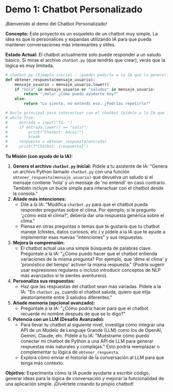 # Demo 1: Chatbot Personalizado

¡Bienvenido al demo del Chatbot Personalizado!

**Concepto:**
Este proyecto es un esqueleto de un chatbot muy simple. La idea es que lo personalices y expandas utilizando IA para que pueda mantener conversaciones más interesantes y útiles.

**Estado Actual:**
El chatbot actualmente solo puede responder a un saludo básico. Si miras el archivo `chatbot.py` (que tendrás que crear), verás que la lógica es muy limitada.

```python
# chatbot.py (Ejemplo inicial - ¡puedes pedirle a la IA que lo genere!)
def obtener_respuesta(mensaje_usuario):
    mensaje_usuario = mensaje_usuario.lower()
    if "hola" in mensaje_usuario or "saludos" in mensaje_usuario:
        return "¡Hola! ¿Cómo puedo ayudarte hoy?"
    else:
        return "Lo siento, no entendí eso. ¿Podrías repetirlo?"

# Bucle principal para interactuar con el chatbot (pídele a la IA que lo mejore)
# while True:
#     entrada = input("Tú: ")
#     if entrada.lower() == "salir":
#         print("Chatbot: Adiós!")
#         break
#     respuesta = obtener_respuesta(entrada)
#     print(f"Chatbot: {respuesta}")
```

**Tu Misión (con ayuda de la IA):**

1.  **Genera el archivo `chatbot.py` inicial:** Pídele a tu asistente de IA: "Genera un archivo Python llamado `chatbot.py` con una función `obtener_respuesta(mensaje_usuario)` que devuelva un saludo si el mensaje contiene 'hola' y un mensaje de 'no entendí' en caso contrario. También incluye un bucle simple para interactuar con el chatbot desde la consola."
2.  **Añade más intenciones:**
    *   Dile a la IA: "Modifica `chatbot.py` para que el chatbot pueda responder preguntas sobre el clima. Por ejemplo, si le pregunto '¿cómo está el clima?', debería dar una respuesta genérica sobre el clima."
    *   Piensa en otras preguntas o temas que te gustaría que tu chatbot maneje (chistes, datos curiosos, etc.) y pídele a la IA que te ayude a implementar esas nuevas "intenciones" y sus respuestas.
3.  **Mejora la comprensión:**
    *   El chatbot actual usa una simple búsqueda de palabras clave. Pregúntale a la IA: "¿Cómo puedo hacer que el chatbot entienda variaciones de la misma pregunta? Por ejemplo, que 'dime el clima' y 'pronóstico del tiempo' activen la misma respuesta." (Podría sugerir usar expresiones regulares o incluso introducir conceptos de NLP más avanzados si te sientes aventurero).
4.  **Personaliza sus respuestas:**
    *   Haz que las respuestas del chatbot sean más variadas. Pídele a la IA: "En `chatbot.py`, cuando el chatbot saluda, quiero que elija aleatoriamente entre 3 saludos diferentes."
5.  **Añade memoria (opcional avanzado):**
    *   Pregúntale a la IA: "¿Cómo podría hacer para que el chatbot recuerde mi nombre después de que se lo digo?"
6.  **Potencia con un LLM (Desafío Avanzado):**
    *   Para llevar tu chatbot al siguiente nivel, investiga cómo integrar una API de un Modelo de Lenguaje Grande (LLM) como los de OpenAI, Gemini, Claude, etc. Pídele a tu IA: "Muéstrame cómo puedo conectar mi chatbot de Python a una API de LLM para generar respuestas más naturales y complejas." Esto podría reemplazar o complementar tu lógica de `obtener_respuesta`.
    *   Explora cómo enviar el historial de la conversación al LLM para que tenga más contexto.

**Objetivo:**
Experimenta cómo la IA puede ayudarte a escribir código, generar ideas para la lógica de conversación y mejorar la funcionalidad de una aplicación simple. ¡Diviértete creando tu propio chatbot! 
